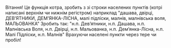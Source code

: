 Вітання!
Це функція котра, зробить з зі строки населених пунктів (котрі написані верхнім чи нижнім регістром)
наприклад "дашава, двірці,  ДЕВ’ЯТНИКИ, ДЕМ’ЯНКА-ЛІСНА, малі підліски, малнів, малнівська воля, МАЛЬОВАНКА"
Зробить так: "н.п. Дев’ятники, н.п. Дашава, н.п. Малнівська Воля, н.п. Двірці, н.п. Мальованка, н.п. Дем’янка-Лісна, н.п. Малі Підліски, н.п. Малнів"
Врахуючи населені пункти через тере чи пробіл!
